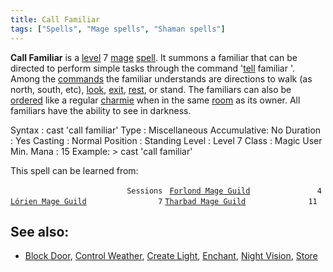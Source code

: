 ```yaml
---
title: Call Familiar
tags: ["Spells", "Mage spells", "Shaman spells"]
---
```

**Call Familiar** is a [level](level "wikilink") 7
[mage](mage "wikilink") [spell](spell "wikilink"). It summons a familiar
that can be directed to perform simple tasks through the command
'[tell](tell "wikilink") familiar <command>'. Among the
[commands](commands "wikilink") the familiar understands are directions
to walk (as north, south, etc), [look](look "wikilink"),
[exit](exit "wikilink"), [rest](rest "wikilink"), or stand. The
familiars can also be [ordered](order "wikilink") like a regular
[charmie](charm "wikilink") when in the same [room](room "wikilink") as
its owner. All familiars have the ability to see in darkness.

Syntax : cast 'call familiar' Type : Miscellaneous Accumulative: No
Duration : Yes Casting : Normal Position : Standing Level : Level 7
Class : Magic User Min. Mana : 15 Example: \> cast 'call familiar'

This spell can be learned from:

`                          Sessions `
[`Forlond Mage Guild`](Forlond_Mage_Guild "wikilink")`               4`
[`Lórien Mage Guild`](Lórien_Mage_Guild "wikilink")`                7`
[`Tharbad Mage Guild`](Tharbad_Mage_Guild "wikilink")`              11`

## See also:

- [Block Door](Block_Door "wikilink"), [Control
  Weather](Control_Weather "wikilink"), [Create
  Light](Create_Light "wikilink"), [Enchant](Enchant "wikilink"), [Night
  Vision](Night_Vision "wikilink"), [Store](Store "wikilink")
  